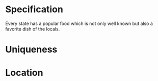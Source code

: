 # Specification
Every state has a popular food which is not only well known but also a favorite dish of the locals.  
# Uniqueness

# Location